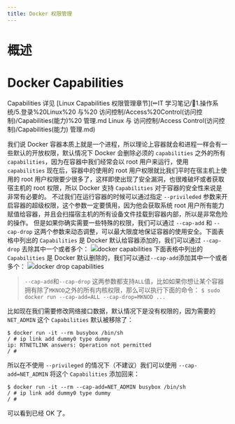 ```yaml
---
title: Docker 权限管理
---
```


# 概述

# Docker Capabilities

Capabilities 详见 [Linux Capabilities 权限管理章节](✏IT 学习笔记/📄1.操作系统/5.登录%20Linux%20 与%20 访问控制/Access%20Control(访问控制)/Capabilities(能力)%20 管理.md Linux 与 访问控制/Access Control(访问控制)/Capabilities(能力) 管理.md)

我们说 Docker 容器本质上就是一个进程，所以理论上容器就会和进程一样会有一些默认的开放权限，默认情况下 Docker 会删除必须的 `capabilities` 之外的所有 `capabilities`，因为在容器中我们经常会以 root 用户来运行，使用 `capabilities` 现在后，容器中的使用的 root 用户权限就比我们平时在宿主机上使用的 root 用户权限要少很多了，这样即使出现了安全漏洞，也很难破坏或者获取宿主机的 root 权限，所以 Docker 支持 `Capabilities` 对于容器的安全性来说是非常有必要的。
不过我们在运行容器的时候可以通过指定 `--privileded` 参数来开启容器的超级权限，这个参数一定要慎用，因为他会获取系统 root 用户所有能力赋值给容器，并且会扫描宿主机的所有设备文件挂载到容器内部，所以是非常危险的操作。
但是如果你确实需要一些特殊的权限，我们可以通过 `--cap-add` 和 `--cap-drop` 这两个参数来动态调整，可以最大限度地保证容器的使用安全。下面表格中列出的 `Capabilities` 是 Docker 默认给容器添加的，我们可以通过 `--cap-drop` 去除其中一个或者多个：
![](https://notes-learning.oss-cn-beijing.aliyuncs.com/hlragi/1621522556084-0aa763d8-6f2d-4e2f-8f69-1953f75511be.png)docker capabilities
下面表格中列出的 `Capabilities` 是 Docker 默认删除的，我们可以通过`--cap-add`添加其中一个或者多个：
![](https://notes-learning.oss-cn-beijing.aliyuncs.com/hlragi/1621522556093-902979da-99b9-479e-8b11-db55a3d83605.png)docker drop capabilities

> `--cap-add`和`--cap-drop` 这两参数都支持`ALL`值，比如如果你想让某个容器拥有除了`MKNOD`之外的所有内核权限，那么可以执行下面的命令： `$ sudo docker run --cap-add=ALL --cap-drop=MKNOD ...`

比如现在我们需要修改网络接口数据，默认情况下是没有权限的，因为需要的 `NET_ADMIN` 这个 `Capabilities` 默认被移除了：

    $ docker run -it --rm busybox /bin/sh
    / # ip link add dummy0 type dummy
    ip: RTNETLINK answers: Operation not permitted
    / #

所以在不使用 `--privileged` 的情况下（不建议）我们可以使用 `--cap-add=NET_ADMIN` 将这个 `Capabilities` 添加回来：

    $ docker run -it --rm --cap-add=NET_ADMIN busybox /bin/sh
    / # ip link add dummy0 type dummy
    / #

可以看到已经 OK 了。
